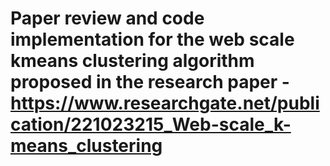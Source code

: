 # Paper review and code implementation for the web scale kmeans clustering algorithm proposed in the research paper - https://www.researchgate.net/publication/221023215_Web-scale_k-means_clustering
